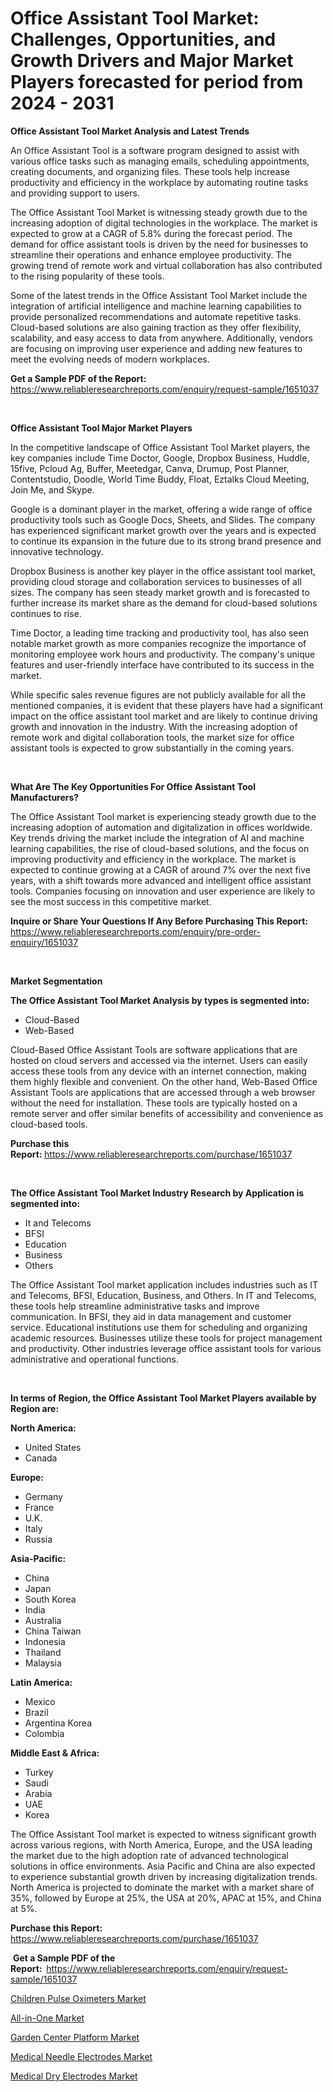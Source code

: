 <p><h1>Office Assistant Tool Market: Challenges, Opportunities, and Growth Drivers and Major Market Players forecasted for period from 2024 - 2031</h1></p><p><strong>Office Assistant Tool Market Analysis and Latest Trends</strong></p>
<p><p>An Office Assistant Tool is a software program designed to assist with various office tasks such as managing emails, scheduling appointments, creating documents, and organizing files. These tools help increase productivity and efficiency in the workplace by automating routine tasks and providing support to users.</p><p>The Office Assistant Tool Market is witnessing steady growth due to the increasing adoption of digital technologies in the workplace. The market is expected to grow at a CAGR of 5.8% during the forecast period. The demand for office assistant tools is driven by the need for businesses to streamline their operations and enhance employee productivity. The growing trend of remote work and virtual collaboration has also contributed to the rising popularity of these tools.</p><p>Some of the latest trends in the Office Assistant Tool Market include the integration of artificial intelligence and machine learning capabilities to provide personalized recommendations and automate repetitive tasks. Cloud-based solutions are also gaining traction as they offer flexibility, scalability, and easy access to data from anywhere. Additionally, vendors are focusing on improving user experience and adding new features to meet the evolving needs of modern workplaces.</p></p>
<p><strong>Get a Sample PDF of the Report:&nbsp;</strong> <a href="https://www.reliableresearchreports.com/enquiry/request-sample/1651037">https://www.reliableresearchreports.com/enquiry/request-sample/1651037</a></p>
<p>&nbsp;</p>
<p><strong>Office Assistant Tool Major Market Players</strong></p>
<p><p>In the competitive landscape of Office Assistant Tool Market players, the key companies include Time Doctor, Google, Dropbox Business, Huddle, 15five, Pcloud Ag, Buffer, Meetedgar, Canva, Drumup, Post Planner, Contentstudio, Doodle, World Time Buddy, Float, Eztalks Cloud Meeting, Join Me, and Skype. </p><p>Google is a dominant player in the market, offering a wide range of office productivity tools such as Google Docs, Sheets, and Slides. The company has experienced significant market growth over the years and is expected to continue its expansion in the future due to its strong brand presence and innovative technology.</p><p>Dropbox Business is another key player in the office assistant tool market, providing cloud storage and collaboration services to businesses of all sizes. The company has seen steady market growth and is forecasted to further increase its market share as the demand for cloud-based solutions continues to rise.</p><p>Time Doctor, a leading time tracking and productivity tool, has also seen notable market growth as more companies recognize the importance of monitoring employee work hours and productivity. The company's unique features and user-friendly interface have contributed to its success in the market.</p><p>While specific sales revenue figures are not publicly available for all the mentioned companies, it is evident that these players have had a significant impact on the office assistant tool market and are likely to continue driving growth and innovation in the industry. With the increasing adoption of remote work and digital collaboration tools, the market size for office assistant tools is expected to grow substantially in the coming years.</p></p>
<p>&nbsp;</p>
<p><strong>What Are The Key Opportunities For Office Assistant Tool Manufacturers?</strong></p>
<p><p>The Office Assistant Tool market is experiencing steady growth due to the increasing adoption of automation and digitalization in offices worldwide. Key trends driving the market include the integration of AI and machine learning capabilities, the rise of cloud-based solutions, and the focus on improving productivity and efficiency in the workplace. The market is expected to continue growing at a CAGR of around 7% over the next five years, with a shift towards more advanced and intelligent office assistant tools. Companies focusing on innovation and user experience are likely to see the most success in this competitive market.</p></p>
<p><strong>Inquire or Share Your Questions If Any Before Purchasing This Report:</strong> <a href="https://www.reliableresearchreports.com/enquiry/pre-order-enquiry/1651037">https://www.reliableresearchreports.com/enquiry/pre-order-enquiry/1651037</a></p>
<p>&nbsp;</p>
<p><strong>Market Segmentation</strong></p>
<p><strong>The Office Assistant Tool Market Analysis by types is segmented into:</strong></p>
<p><ul><li>Cloud-Based</li><li>Web-Based</li></ul></p>
<p><p>Cloud-Based Office Assistant Tools are software applications that are hosted on cloud servers and accessed via the internet. Users can easily access these tools from any device with an internet connection, making them highly flexible and convenient. On the other hand, Web-Based Office Assistant Tools are applications that are accessed through a web browser without the need for installation. These tools are typically hosted on a remote server and offer similar benefits of accessibility and convenience as cloud-based tools.</p></p>
<p><strong>Purchase this Report:&nbsp;</strong><a href="https://www.reliableresearchreports.com/purchase/1651037">https://www.reliableresearchreports.com/purchase/1651037</a></p>
<p>&nbsp;</p>
<p><strong>The Office Assistant Tool Market Industry Research by Application is segmented into:</strong></p>
<p><ul><li>It and Telecoms</li><li>BFSI</li><li>Education</li><li>Business</li><li>Others</li></ul></p>
<p><p>The Office Assistant Tool market application includes industries such as IT and Telecoms, BFSI, Education, Business, and Others. In IT and Telecoms, these tools help streamline administrative tasks and improve communication. In BFSI, they aid in data management and customer service. Educational institutions use them for scheduling and organizing academic resources. Businesses utilize these tools for project management and productivity. Other industries leverage office assistant tools for various administrative and operational functions.</p></p>
<p>&nbsp;</p>
<p><strong>In terms of Region, the Office Assistant Tool Market Players available by Region are:</strong></p>
<p>
    <p> <strong> North America: </strong>
        <ul>
            <li>United States</li>
            <li>Canada</li>
        </ul>
        </p> 
    <p> <strong> Europe: </strong>
        <ul>
            <li>Germany</li>
            <li>France</li>
            <li>U.K.</li>
            <li>Italy</li>
            <li>Russia</li>
        </ul>
        </p> 
    <p> <strong> Asia-Pacific: </strong>
        <ul>
            <li>China</li>
            <li>Japan</li>
            <li>South Korea</li>
            <li>India</li>
            <li>Australia</li>
            <li>China Taiwan</li>
            <li>Indonesia</li>
            <li>Thailand</li>
            <li>Malaysia</li>
        </ul>
        </p> 
    <p> <strong> Latin America: </strong>
        <ul>
            <li>Mexico</li>
            <li>Brazil</li>
            <li>Argentina Korea</li>
            <li>Colombia</li>
        </ul>
        </p> 
    <p> <strong> Middle East & Africa: </strong>
        <ul>
            <li>Turkey</li>
            <li>Saudi</li>
            <li>Arabia</li>
            <li>UAE</li>
            <li>Korea</li>
        </ul>
    </p>
    </p>
<p><p>The Office Assistant Tool market is expected to witness significant growth across various regions, with North America, Europe, and the USA leading the market due to the high adoption rate of advanced technological solutions in office environments. Asia Pacific and China are also expected to experience substantial growth driven by increasing digitalization trends. North America is projected to dominate the market with a market share of 35%, followed by Europe at 25%, the USA at 20%, APAC at 15%, and China at 5%.</p></p>
<p><strong>Purchase this Report: </strong><a href="https://www.reliableresearchreports.com/purchase/1651037">https://www.reliableresearchreports.com/purchase/1651037</a></p>
<p>&nbsp;<strong>Get a Sample PDF of the Report:&nbsp;&nbsp;</strong><a href="https://www.reliableresearchreports.com/enquiry/request-sample/1651037">https://www.reliableresearchreports.com/enquiry/request-sample/1651037</a></p>
<p><strong></strong></p>
<p><p><a href="https://medium.com/@eltaroberts14/children-pulse-oximeters-nbsp-market-focuses-on-market-share-size-and-projected-forecast-till-2031-39390a273c2d">Children Pulse Oximeters Market</a></p><p><a href="https://github.com/brenzgnarento/Market-Research-Report-List-1/blob/main/all-in-one-market.md">All-in-One Market</a></p><p><a href="https://github.com/jerrycopelandthomaswsqd8q/Market-Research-Report-List-1/blob/main/garden-center-platform-market.md">Garden Center Platform Market</a></p><p><a href="https://medium.com/@eltaroberts14/medical-needle-electrodes-market-size-cagr-trends-2024-2030-37a11197eb5f">Medical Needle Electrodes Market</a></p><p><a href="https://medium.com/@eltaroberts14/medical-dry-electrodes-market-the-key-to-successful-business-strategy-forecast-till-2031-f43727dca0de">Medical Dry Electrodes Market</a></p></p>